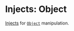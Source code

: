 # Injects: Object

[Injects](/create/injects) for [`Object`](https://developer.mozilla.org/en-US/docs/Web/JavaScript/Reference/Global_Objects/Object) manipulation.
